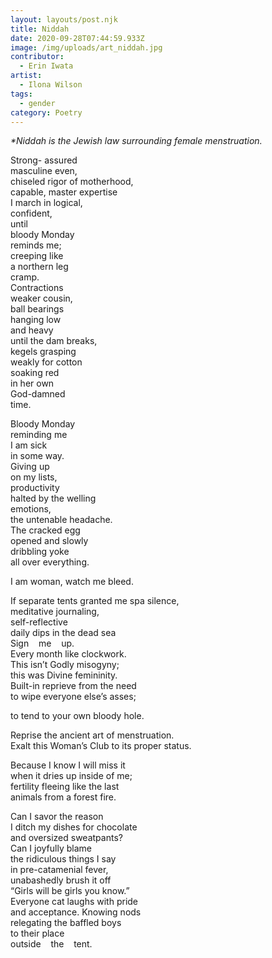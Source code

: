 ```yaml
---
layout: layouts/post.njk
title: Niddah
date: 2020-09-28T07:44:59.933Z
image: /img/uploads/art_niddah.jpg
contributor:
  - Erin Iwata
artist:
  - Ilona Wilson
tags:
  - gender
category: Poetry
---
```

*\*Niddah is the Jewish law surrounding female menstruation.*

Strong- assured\
masculine even,\
chiseled rigor of motherhood,\
capable, master expertise\
I march in logical,\
confident,\
until\
bloody Monday\
reminds me;\
creeping like\
a northern leg\
cramp.\
Contractions\
weaker cousin,\
ball bearings\
hanging low\
and heavy\
until the dam breaks,\
kegels grasping\
weakly for cotton\
soaking red\
in her own\
God-damned\
time.

Bloody Monday\
reminding me\
I am sick\
in some way.\
Giving up\
on my lists,\
productivity\
halted by the welling\
emotions,\
the untenable headache.\
The cracked egg\
opened and slowly\
dribbling yoke\
all over everything.

I am woman, watch me bleed.

If separate tents granted me spa silence,\
meditative journaling,\
self-reflective\
daily dips in the dead sea\
Sign&nbsp;&nbsp;&nbsp;&nbsp;me&nbsp;&nbsp;&nbsp;&nbsp;up.\
Every month like clockwork.\
This isn’t Godly misogyny;\
this was Divine femininity.\
Built-in reprieve from the need\
to wipe everyone else’s asses;

to tend to your own bloody hole.

Reprise the ancient art of menstruation.\
Exalt this Woman’s Club to its proper status.

Because I know I will miss it\
when it dries up inside of me;\
fertility fleeing like the last\
animals from a forest fire.

Can I savor the reason\
I ditch my dishes for chocolate\
and oversized sweatpants?\
Can I joyfully blame\
the ridiculous things I say\
in pre-catamenial fever,\
unabashedly brush it off\
“Girls will be girls you know.”\
Everyone cat laughs with pride\
and acceptance. Knowing nods\
relegating the baffled boys\
to their place\
outside&nbsp;&nbsp;&nbsp;&nbsp;the&nbsp;&nbsp;&nbsp;&nbsp;tent.
